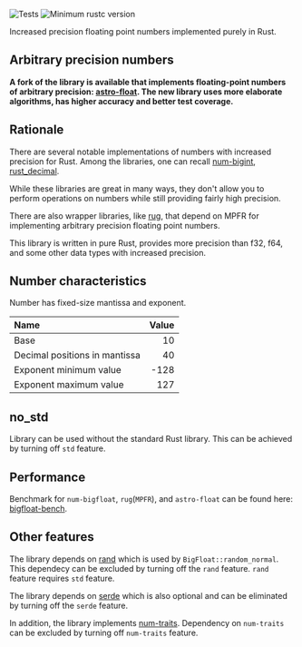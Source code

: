 ![Tests](https://github.com/stencillogic/num-bigfloat/workflows/Rust/badge.svg)
![Minimum rustc version](https://img.shields.io/badge/rustc-1.62.1+-blue.svg)


Increased precision floating point numbers implemented purely in Rust. 

## Arbitrary precision numbers

**A fork of the library is available that implements floating-point numbers of arbitrary precision: [astro-float](https://github.com/stencillogic/astro-float).
The new library uses more elaborate algorithms, has higher accuracy and better test coverage.**

## Rationale

There are several notable implementations of numbers with increased precision for Rust. Among the libraries, one can recall [num-bigint](https://crates.io/crates/num-bigint), [rust_decimal](https://crates.io/crates/rust_decimal).

While these libraries are great in many ways, they don't allow you to perform operations on numbers while still providing fairly high precision.

There are also wrapper libraries, like [rug](https://crates.io/crates/rug), that depend on MPFR for implementing arbitrary precision floating point numbers.

This library is written in pure Rust, provides more precision than f32, f64, and some other data types with increased precision.

## Number characteristics

Number has fixed-size mantissa and exponent.

| Name                          | Value  |
|:------------------------------|-------:|
| Base                          |     10 |
| Decimal positions in mantissa |     40 |
| Exponent minimum value        |   -128 |
| Exponent maximum value        |    127 |


## no_std

Library can be used without the standard Rust library. This can be achieved by turning off `std` feature.


## Performance

Benchmark for `num-bigfloat`, `rug`(`MPFR`), and `astro-float` can be found here: [bigfloat-bench](https://github.com/stencillogic/bigfloat-bench).

## Other features

The library depends on [rand](https://crates.io/crates/rand) which is used by `BigFloat::random_normal`. This dependecy can be excluded by turning off the `rand` feature. `rand` feature requires `std` feature.

The library depends on [serde](https://crates.io/crates/serde) which is also optional and can be eliminated by turning off the `serde` feature.

In addition, the library implements [num-traits](https://crates.io/crates/num_traits). Dependency on `num-traits` can be excluded by turning off `num-traits` feature.